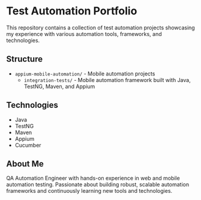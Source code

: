 # Test Automation Portfolio

This repository contains a collection of test automation projects showcasing my experience with various automation tools, frameworks, and technologies.

## Structure
- `appium-mobile-automation/` - Mobile automation projects
    - `integration-tests/` - Mobile automation framework built with Java, TestNG, Maven, and Appium

## Technologies
- Java
- TestNG
- Maven
- Appium
- Cucumber

## About Me
QA Automation Engineer with hands-on experience in web and mobile automation testing. Passionate about building robust, scalable automation frameworks and continuously learning new tools and technologies.

